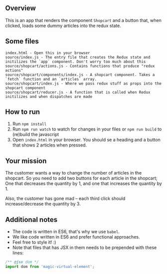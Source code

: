 ## Overview
This is an app that renders the component `Shopcart` and a button that, when clicked, loads some dummy articles into the redux state.

## Some files
```
index.html - Open this in your browser
source/index.js - The entry file that creates the Redux state and initilizes the `app` component. Don't worry too much about this
source/shopcart/actions.js - Contains functions that produce "redux actions"
source/shopcart/components/index.js - A shopcart component. Takes a `fetch` function and an `articles` array.
source/shopcart/index.js - Where we pass redux stuff as props into the shopcart component
source/shopcart/reducer.js - A function that is called when Redux initilizes and when dispatches are made
```

## How to run
1. Run `npm install`
2. Run `npm run watch` to watch for changes in your files or `npm run build` to (re)build the javascript
3. Open `index.html` in your browser. You should se a heading and a button that shows 2 articles when pressed.

## Your mission
The customer wants a way to change the number of articles in the shopcart.
So you need to add two buttons for each article in the shopcart;
One that decreases the quantity by 1, and one that increases the quantity by 1.

Also, the customer has gone mad – each third click should increase/decrease the quantity by 3.

## Additional notes
- The code is written in ES6, that's why we use `babel`.
- We like code written in ES6 and prefer functional approaches.
- Feel free to style it! :)
- Note that files that has JSX in them needs to be prepended with these lines:

```js
/** @jsx dom */
import dom from 'magic-virtual-element';
```

